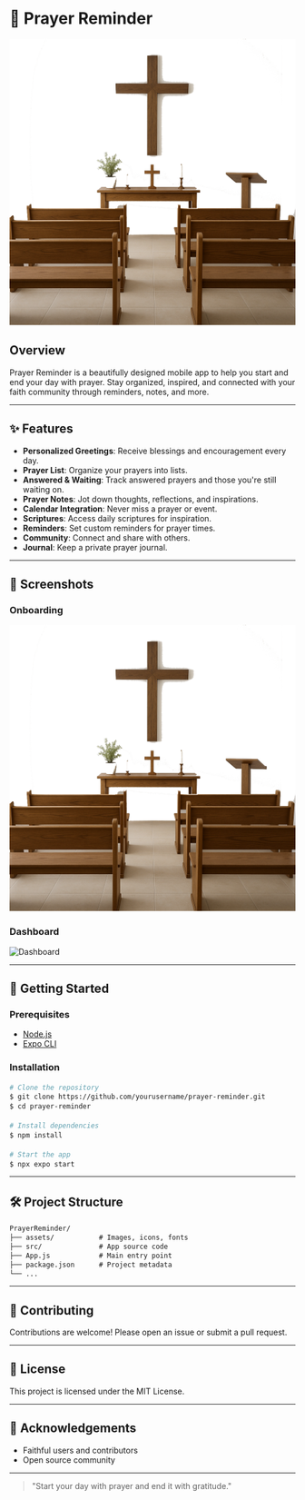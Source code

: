 # 🙏 Prayer Reminder

![Prayer Reminder Banner](assets/home.png)

## Overview
Prayer Reminder is a beautifully designed mobile app to help you start and end your day with prayer. Stay organized, inspired, and connected with your faith community through reminders, notes, and more.

---

## ✨ Features
- **Personalized Greetings**: Receive blessings and encouragement every day.
- **Prayer List**: Organize your prayers into lists.
- **Answered & Waiting**: Track answered prayers and those you're still waiting on.
- **Prayer Notes**: Jot down thoughts, reflections, and inspirations.
- **Calendar Integration**: Never miss a prayer or event.
- **Scriptures**: Access daily scriptures for inspiration.
- **Reminders**: Set custom reminders for prayer times.
- **Community**: Connect and share with others.
- **Journal**: Keep a private prayer journal.

---

## 📱 Screenshots

### Onboarding
![Onboarding](assets/home.png)

### Dashboard
<!-- Replace with actual dashboard image path if available -->
![Dashboard](assets/dashboard.png)

---

## 🚀 Getting Started

### Prerequisites
- [Node.js](https://nodejs.org/)
- [Expo CLI](https://docs.expo.dev/get-started/installation/)

### Installation
```bash
# Clone the repository
$ git clone https://github.com/yourusername/prayer-reminder.git
$ cd prayer-reminder

# Install dependencies
$ npm install

# Start the app
$ npx expo start
```

---

## 🛠️ Project Structure
```
PrayerReminder/
├── assets/           # Images, icons, fonts
├── src/              # App source code
├── App.js            # Main entry point
├── package.json      # Project metadata
└── ...
```

---

## 🤝 Contributing
Contributions are welcome! Please open an issue or submit a pull request.

---

## 📄 License
This project is licensed under the MIT License.

---

## 🙌 Acknowledgements
- Faithful users and contributors
- Open source community

---

> "Start your day with prayer and end it with gratitude." 